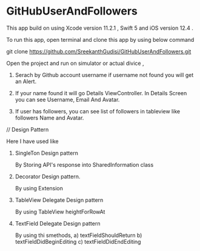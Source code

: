 # GitHubUserAndFollowers

This app build on using Xcode version 11.2.1 , Swift 5 and iOS version 12.4 .


To run this app, open terminal and clone this app by using below command

git clone https://github.com/SreekanthGudisi/GitHubUserAndFollowers.git



Open the project and run on simulator or actual divice ,

1. Serach by Github account username if username not found you will get an Alert.

2. If your name found it will go Details ViewController.  In Details Screen you can see Username, Email And Avatar. 

3. If user has followers, you can see list of followers in tableview like followers Name and Avatar.


// Design Pattern
 
Here I have used like

1. SingleTon Design pattern

     By Storing API's response into SharedInformation class
     
1. Decorator Design pattern.
     
     By using Extension 
     
2. TableView Delegate Design pattern

     By using TableView heightForRowAt
     
3. TextField Delegate Design pattern
    
     By using thi smethods, 
            a) textFieldShouldReturn
            b) textFieldDidBeginEditing
            c) textFieldDidEndEditing
